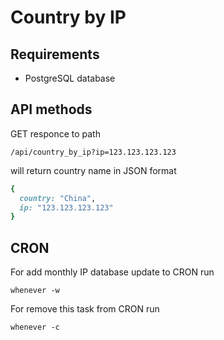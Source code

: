# Country by IP

## Requirements

* PostgreSQL database

## API methods

GET responce to path
```
/api/country_by_ip?ip=123.123.123.123
```

will return country name in JSON format
```ruby
{
  country: "China",
  ip: "123.123.123.123"
}
```

## CRON

For add monthly IP database update to CRON run
```
whenever -w
```

For remove this task from CRON run
```
whenever -c
```
